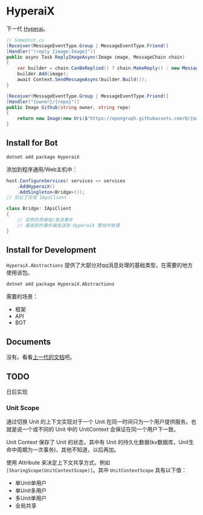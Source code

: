 # HyperaiX

下一代 [Hyperai]("https://github.com/theGravityLab/Hyperai")。

```csharp
// SomeUnit.cs
[Receiver(MessageEventType.Group | MessageEventType.Friend)]
[Handler("!reply {image:Image}")]
public async Task ReplyImageAsync(Image image, MessageChain chain)
{
    var builder = chain.CanBeReplied() ? chain.MakeReply() : new MessageChainBuilder();
    builder.Add(image);
    await Context.SendMessageAsync(builder.Build());
}

[Receiver(MessageEventType.Group | MessageEventType.Friend)]
[Handler("{owner}/{repo}")]
public Image Github(string owner, string repo)
{
    return new Image(new Uri($"https://opengraph.githubassets.com/0/{owner}/{repo}"));
}
```

## Install for Bot

```sh
dotnet add package HyperaiX

```

添加到程序通用/Web主机中：

```csharp
host.ConfigureServices( services => services
    .AddHyperaiX()
    .AddSingleton<Bridge>());
// 别忘了实现 IApiClient

class Bridge: IApiClient
{
    // 实例负责接收/发送事件
    // 接收到的事件被发送到 HyperaiX 管线中处理
}

```

## Install for Development

`HyperaiX.Abstractions` 提供了大部分对qq消息处理的基础类型，在需要的地方使用该包。

```sh
dotnet add package HyperaiX.Abstractions
```

需要的场景：

- 框架
- API
- BOT

## Documents

没有。看看[上一代的文档](https://projhyperai.dowob.vip)吧。

## TODO

日后实现

### Unit Scope

通过切换 Unit 的上下文实现对于一个 Unit 在同一时间只为一个用户提供服务。也就是说一个或不同的 Unit 中的 UnitContext 会保证在同一个用户下一致。

Unit Context 保存了 Unit 的状态，其中有 Unit 的持久化数据(kv数据库，Unit生命中周期为一次事务)，其他不知道，以后再加。

使用 Attribute 来决定上下文共享方式，例如`[SharingScope(UnitContextScope)]`。其中 `UnitContextScope` 具有以下值：

- 单Unit单用户
- 单Unit多用户
- 多Unit单用户
- 全局共享
